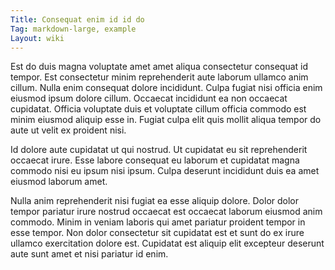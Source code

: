 ```yaml
---
Title: Consequat enim id id do
Tag: markdown-large, example
Layout: wiki
---
```

Est do duis magna voluptate amet amet aliqua consectetur consequat id tempor. Est consectetur minim reprehenderit aute laborum ullamco anim cillum. Nulla enim consequat dolore incididunt. Culpa fugiat nisi officia enim eiusmod ipsum dolore cillum. Occaecat incididunt ea non occaecat cupidatat. Officia voluptate duis et voluptate cillum officia commodo est minim eiusmod aliquip esse in. Fugiat culpa elit quis mollit aliqua tempor do aute ut velit ex proident nisi.

Id dolore aute cupidatat ut qui nostrud. Ut cupidatat eu sit reprehenderit occaecat irure. Esse labore consequat eu laborum et cupidatat magna commodo nisi eu ipsum nisi ipsum. Culpa deserunt incididunt duis ea amet eiusmod laborum amet.

Nulla anim reprehenderit nisi fugiat ea esse aliquip dolore. Dolor dolor tempor pariatur irure nostrud occaecat est occaecat laborum eiusmod anim commodo. Minim in veniam laboris qui amet pariatur proident tempor in esse tempor. Non dolor consectetur sit cupidatat est et sunt do ex irure ullamco exercitation dolore est. Cupidatat est aliquip elit excepteur deserunt aute sunt amet et nisi pariatur id enim.